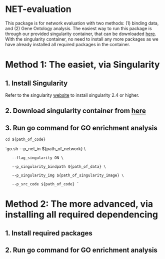 # NET-evaluation
This package is for network evaluation with two methods: (1) binding data, and (2) Gene Ontology analysis. The easiest way to run this package is through our provided singularity container, that can be downloaded [here](http:/). With the singularity container, no need to install any more packages as we have already installed all required packages in the container. 

# Method 1: The easiet, via Singularity
## 1. Install Singularity
Refer to the singularity [website](https://singularity.lbl.gov/install-linux) to install singularity 2.4 or higher.
## 2. Download singularity container from [here]()
## 3. Run go command for GO enrichment analysis
`cd ${path_of_code}`

`go.sh --p_net_in ${path_of_network} \

       --flag_singularity ON \
       
       --p_singularity_bindpath ${path_of_data} \
       
       --p_singularity_img ${path_of_singularity_image} \
       
       --p_src_code ${path_of_code} ` 

# Method 2: The more advanced, via installing all required dependencing
## 1. Install required packages
## 2. Run go command for GO enrichment analysis
